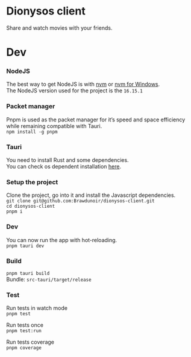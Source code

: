 # Dionysos client
Share and watch movies with your friends.

# Dev

### NodeJS
The best way to get NodeJS is with [nvm](https://github.com/nvm-sh/nvm) or [nvm for Windows](https://github.com/coreybutler/nvm-windows).  
The NodeJS version used for the project is the `16.15.1`  

### Packet manager
Pnpm is used as the packet manager for it’s speed and space efficiency while remaining compatible with Tauri.  
```npm install -g pnpm```  

### Tauri
You need to install Rust and some dependencies.  
You can check os dependent installation [here](https://tauri.studio/v1/guides/getting-started/prerequisites/).

### Setup the project
Clone the project, go into it and install the Javascript dependencies.  
```git clone git@github.com:Brawdunoir/dionysos-client.git```  
```cd dionysos-client```  
```pnpm i```

### Dev
You can now run the app with hot-reloading.  
```pnpm tauri dev```

### Build
```pnpm tauri build```  
Bundle: ```src-tauri/target/release```

### Test
Run tests in watch mode  
```pnpm test```  

Run tests once  
```pnpm test:run```

Run tests coverage  
```pnpm coverage```
